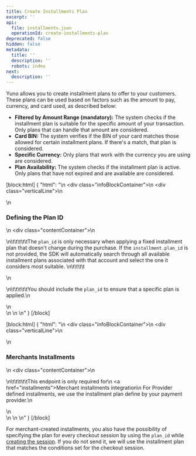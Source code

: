```yaml
---
title: Create Installments Plan
excerpt: ''
api:
  file: installments.json
  operationId: create-installments-plan
deprecated: false
hidden: false
metadata:
  title: ''
  description: ''
  robots: index
next:
  description: ''
---
```

Yuno allows you to create installment plans to offer to your customers. These plans can be used based on factors such as the amount to pay, currency, and card used, as described below:

- **Filtered by Amount Range (mandatory):** The system checks if the installment plan is suitable for the specific amount of your transaction. Only plans that can handle that amount are considered.
- **Card BIN:** The system verifies if the BIN of your card matches those allowed for certain installment plans. If there's a match, that plan is considered.
- **Specific Currency:** Only plans that work with the currency you are using are considered.
- **Plan Availability:** The system checks if the installment plan is active. Only plans that have not expired and are available are considered.

[block:html]
{
  "html": "<body>\n  <div class=\"infoBlockContainer\">\n    <div class=\"verticalLine\"></div>\n    <div>\n      <h3>Defining the Plan ID</h3>\n      <div class=\"contentContainer\">\n        <p>\n\t\t\t\t\tThe <code>plan_id</code> is only necessary when applying a fixed installment plan that doesn't change during the purchase. If the <code>installment.plan_id</code> is not provided, the SDK will automatically search through all available installment plans associated with that account and select the one it considers most suitable. \n\t\t\t\t</p>\n        <p>\n\t\t\t\t\tYou should include the <code>plan_id</code> to ensure that a specific plan is applied.\n        </p>\n  </div>  \n</div>  \n</div>  \n</body>"
}
[/block]


[block:html]
{
  "html": "<body>\n  <div class=\"infoBlockContainer\">\n    <div class=\"verticalLine\"></div>\n    <div>\n      <h3>Merchants Installments</h3>\n      <div class=\"contentContainer\">\n        <p>\n\t\t\t\t\tThis endpoint is only required for\n          <a href=\"installments\">Merchant installments integration</a>\n          For Provider defined installments, we use the installment plan define by your payment provider.\n        </p>\n  </div>  \n</div>  \n</div>  \n</body>"
}
[/block]


For merchant-created installments, you also have the possibility of specifying the plan for every checkout session by using the `plan_id` while [creating the session](ref:create-checkout-session). If you do not send it, we will use the installment plan that matches the conditions set for the checkout session.